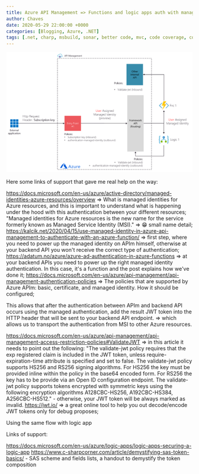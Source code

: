 ```yaml
---
title: Azure API Management => Functions and logic apps auth with managed identities
author: Chaves
date: 2020-05-29 22:00:00 +0000
categories: [Blogging, Azure, .NET]
tags: [.net, charp, msbuild, sonar, better code, mvc, code coverage, code quality, best pratices, visual studio, bat file, tfs]
---
```

![az-apim](/assets/img/posts/az-apim1.png)

Here some links of support that gave me real help on the way:

https://docs.microsoft.com/en-us/azure/active-directory/managed-identities-azure-resources/overview => What is managed identities for Azure resources, and this is important to understand what is happening under the hood with this authentication between your different resources; "Managed identities for Azure resources is the new name for the service formerly known as Managed Service Identity (MSI)." => 😁 small name detail;
https://kalcik.net/2020/04/15/use-managed-identity-in-azure-api-management-to-authenticate-with-an-azure-function/ => first step, where you need to power up the managed identity on APIm himself, otherwise at your backend API you won't receive the correct type of authentication;
https://adatum.no/azure/azure-ad-authentication-in-azure-functions => at your backend APIs you need to power up the right managed identity authentication. In this case, it's a function and the post explains how we've done it;
https://docs.microsoft.com/en-us/azure/api-management/api-management-authentication-policies => The policies that are supported by Azure APIm: basic, certificate, and managed identity. How it should be configured;


This allows that after the authentication between APIm and backend API occurs using the managed authentication, add the result JWT token into the HTTP header that will be sent to your backend API endpoint. => which allows us to transport the authentication from MSI to other Azure resources.

https://docs.microsoft.com/en-us/azure/api-management/api-management-access-restriction-policies#ValidateJWT => in this article it needs to point out the following:
"The validate-jwt policy requires that the exp registered claim is included in the JWT token, unless require-expiration-time attribute is specified and set to false. The validate-jwt policy supports HS256 and RS256 signing algorithms. For HS256 the key must be provided inline within the policy in the base64 encoded form. For RS256 the key has to be provide via an Open ID configuration endpoint. The validate-jwt policy supports tokens encrypted with symmetric keys using the following encryption algorithms A128CBC-HS256, A192CBC-HS384, A256CBC-HS512." - otherwise, your JWT token will be always marked as invalid.
https://jwt.io/ => a great online tool to help you out decode/encode JWT tokens only for debug proposes;
 

Using the same flow with logic app
 

Links of support:

https://docs.microsoft.com/en-us/azure/logic-apps/logic-apps-securing-a-logic-app 
https://www.c-sharpcorner.com/article/demystifying-sas-token-basics/ - SAS scheme and fields lists, a handout to demystify the token composition